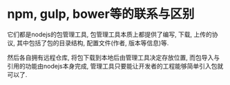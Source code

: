 # npm, gulp, bower等的联系与区别

它们都是nodejs的包管理工具, 包管理工具本质上都提供了编写, 下载, 上传的协议, 其中包括了包的目录结构, 配置文件(作者, 版本等信息)等.

然后各自拥有远程仓库, 将包下载到本地后由管理工具决定存放位置, 而包导入与引用的功能由nodejs本身完成, 管理工具只要能让开发者的工程能够简单引入包就可以了.